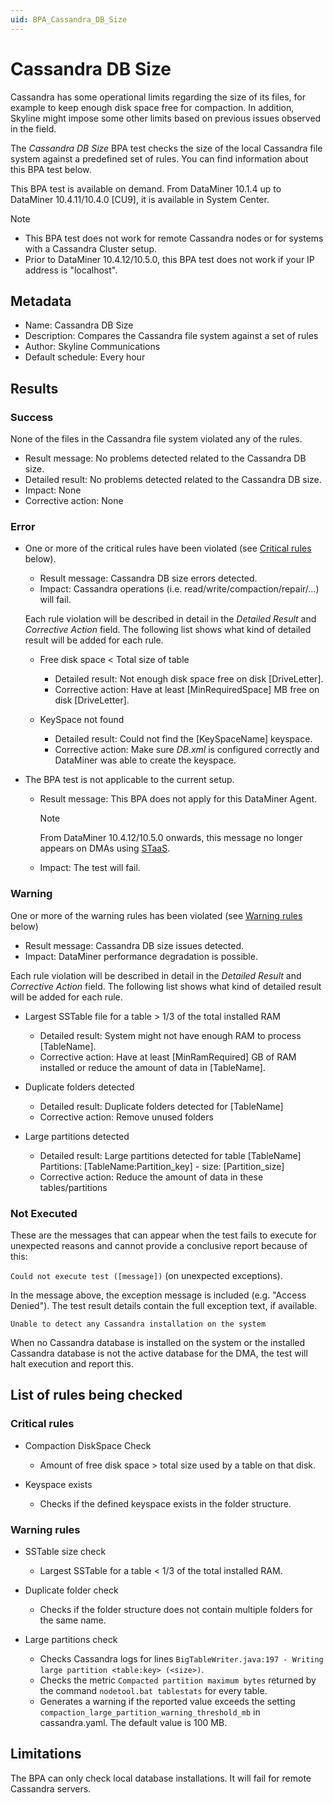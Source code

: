 ```yaml
---
uid: BPA_Cassandra_DB_Size
---
```


# Cassandra DB Size

Cassandra has some operational limits regarding the size of its files, for example to keep enough disk space free for compaction. In addition, Skyline might impose some other limits based on previous issues observed in the field.

The *Cassandra DB Size* BPA test checks the size of the local Cassandra file system against a predefined set of rules. You can find information about this BPA test below.

This BPA test is available on demand. From DataMiner 10.1.4 up to DataMiner 10.4.11/10.4.0 [CU9], it is available in System Center.<!--RN 40751-->

> [!NOTE]
>
> - This BPA test does not work for remote Cassandra nodes or for systems with a Cassandra Cluster setup.
> - Prior to DataMiner 10.4.12/10.5.0<!--RN 40751-->, this BPA test does not work if your IP address is "localhost".

## Metadata

- Name: Cassandra DB Size
- Description: Compares the Cassandra file system against a set of rules
- Author: Skyline Communications
- Default schedule: Every hour

## Results

### Success

None of the files in the Cassandra file system violated any of the rules.

- Result message: No problems detected related to the Cassandra DB size.
- Detailed result: No problems detected related to the Cassandra DB size.
- Impact: None
- Corrective action: None

### Error

- One or more of the critical rules have been violated (see [Critical rules](#critical-rules) below).

  - Result message: Cassandra DB size errors detected.
  - Impact: Cassandra operations (i.e. read/write/compaction/repair/…) will fail.

  Each rule violation will be described in detail in the *Detailed Result* and *Corrective Action* field. The following list shows what kind of detailed result will be added for each rule.

  - Free disk space < Total size of table

    - Detailed result: Not enough disk space free on disk [DriveLetter].
    - Corrective action: Have at least [MinRequiredSpace] MB free on disk [DriveLetter].

  - KeySpace not found

    - Detailed result: Could not find the [KeySpaceName] keyspace.
    - Corrective action: Make sure *DB.xml* is configured correctly and DataMiner was able to create the keyspace.

- The BPA test is not applicable to the current setup.

  - Result message: This BPA does not apply for this DataMiner Agent.

    > [!NOTE]
    > From DataMiner 10.4.12/10.5.0 onwards<!--RN 40751-->, this message no longer appears on DMAs using [STaaS](xref:STaaS).

  - Impact: The test will fail.

### Warning

One or more of the warning rules has been violated (see [Warning rules](#warning-rules) below)

- Result message: Cassandra DB size issues detected.
- Impact: DataMiner performance degradation is possible.

Each rule violation will be described in detail in the *Detailed Result* and *Corrective Action* field. The following list shows what kind of detailed result will be added for each rule.

- Largest SSTable file for a table > 1/3 of the total installed RAM

  - Detailed result: System might not have enough RAM to process [TableName].
  - Corrective action: Have at least [MinRamRequired] GB of RAM installed or reduce the amount of data in [TableName].

- Duplicate folders detected

  - Detailed result: Duplicate folders detected for [TableName]
  - Corrective action: Remove unused folders

- Large partitions detected

  - Detailed result: Large partitions detected for table [TableName] Partitions: [TableName:Partition_key] - size: [Partition_size]
  - Corrective action: Reduce the amount of data in these tables/partitions

### Not Executed

These are the messages that can appear when the test fails to execute for unexpected reasons and cannot provide a conclusive report because of this:

`Could not execute test ([message])` (on unexpected exceptions).

In the message above, the exception message is included (e.g. "Access Denied"). The test result details contain the full exception text, if available.

`Unable to detect any Cassandra installation on the system`

When no Cassandra database is installed on the system or the installed Cassandra database is not the active database for the DMA, the test will halt execution and report this.

## List of rules being checked

### Critical rules

- Compaction DiskSpace Check

  - Amount of free disk space > total size used by a table on that disk.

- Keyspace exists

  - Checks if the defined keyspace exists in the folder structure.

### Warning rules

- SSTable size check

  - Largest SSTable for a table < 1/3 of the total installed RAM.

- Duplicate folder check

  - Checks if the folder structure does not contain multiple folders for the same name.

- Large partitions check

  - Checks Cassandra logs for lines `BigTableWriter.java:197 - Writing large partition <table:key> (<size>)`.
  - Checks the metric `Compacted partition maximum bytes` returned by the command `nodetool.bat tablestats` for every table.
  - Generates a warning if the reported value exceeds the setting `compaction_large_partition_warning_threshold_mb` in cassandra.yaml. The default value is 100 MB.

## Limitations

The BPA can only check local database installations. It will fail for remote Cassandra servers.
